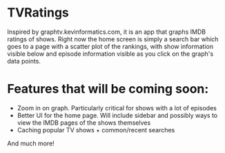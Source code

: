 # TVRatings

Inspired by graphtv.kevinformatics.com, it is an app that graphs IMDB ratings of shows. Right now the home screen is simply a search bar which goes to a page with a scatter plot of the rankings, with show information visible below and episode information visible as you click on the graph's data points.

# Features that will be coming soon:

- Zoom in on graph. Particularly critical for shows with a lot of episodes
- Better UI for the home page. Will include sidebar and possibly ways to view the IMDB pages of the shows themselves
- Caching popular TV shows + common/recent searches

And much more!
